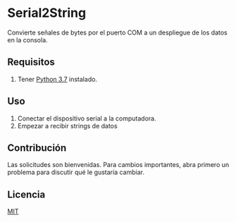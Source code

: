 # Serial2String
Convierte señales de bytes por el puerto COM a un despliegue de los datos en la consola.

## Requisitos
1.  Tener [Python 3.7](https://www.python.org/downloads/) instalado.

## Uso
1.  Conectar el dispositivo serial a la computadora.
2.  Empezar a recibir strings de datos 

## Contribución
Las solicitudes son bienvenidas. Para cambios importantes, abra primero un problema para discutir qué le gustaría cambiar.

## Licencia
[MIT](https://choosealicense.com/licenses/gpl-3.0/)
